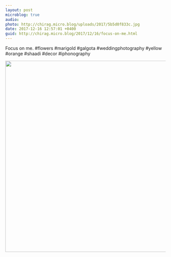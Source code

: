```yaml
---
layout: post
microblog: true
audio: 
photo: http://chirag.micro.blog/uploads/2017/5b5d0f833c.jpg
date: 2017-12-16 12:57:01 +0400
guid: http://chirag.micro.blog/2017/12/16/focus-on-me.html
---
```

Focus on me. #flowers #marigold #galgota  #weddingphotography #yellow #orange #shaadi #decor #iphonography

<img src="http://chirag.micro.blog/uploads/2017/5b5d0f833c.jpg" width="600" height="600" />
